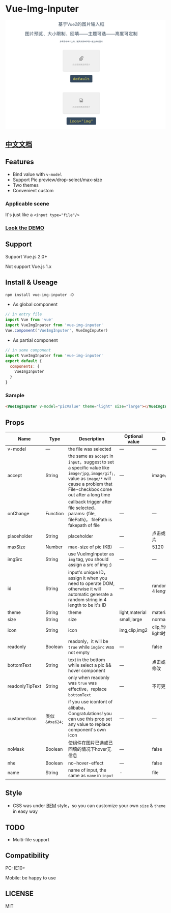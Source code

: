 # Vue-Img-Inputer

<img src="./src/images/demo.png">

## [中文文档](https://github.com/waynecz/vue-img-inputer/README-CN.MD)

## Features
+ Bind value with `v-model`
+ Support Pic preview/drop-select/max-size
+ Two themes
+ Convenient custom

### Applicable scene
It's just like a `<input type="file"/>`

### [Look the DEMO](http://waynecz.github.io/VueImgInputer/index.html)

## Support

Support Vue.js 2.0+

Not support Vue.js 1.x


## Install & Useage

```javascript
npm install vue-img-inputer -D
```

- As global component

```javascript
// in entry file
import Vue from 'vue'
import VueImgInputer from 'vue-img-inputer'
Vue.component('VueImgInputer', VueImgInputer)
```

- As partial component

```javascript
// in some component
import VueImgInputer from 'vue-img-inputer'
export default {
  components: {
    VueImgInputer
  }
}
```

### Sample
```html
<VueImgInputer v-model="picValue" theme="light" size="large"></VueImgInputer>
```

## Props

| Name    | Type    | Description   |  Optional value | Default |
| ------------- |-------| -----| ----| -------|
| v-model | — | the file was selected| —|—|
| accept | String | the same as `accept` in `input`，suggest to set a specific value like `image/jpg,image/gif;`, value as `image/*` will cause a problem that File-checkbox come out after a long time| —| image/\*,video/\*; |
| onChange  | Function | callback trigger after file selected，params: {file, filePath}， filePath is fakepath of file | —|—|
| placeholder | String | placeholder| —|点击或拖拽选择图片|
| maxSize | Number | max-size of pic (KB)| —|5120|
| imgSrc | String |  use VueImgInputer as `img` tag, you should assign a src of img :)| —|—|
| id | String | input's unique ID，assign it when you need to operate DOM, otherwise it will automatic generate a random string in 4 length to be it's ID| —| random string in 4 length |
| theme | String | theme| light,material|material|
| size | String | size| small,large|normal|
| icon | String | icon| img,clip,img2|clip,当theme为light时为img|
| readonly | Boolean | readonly，it will be `true` while `imgSrc` was not empty| —|false|
| bottomText | String | text in the bottom while select a pic && hover component| —|点击或拖拽图片以修改|
| readonlyTipText | String | only when readonly was `true` was effective，replace `bottomText` | —|不可更改|
| customerIcon | 类似`&#xe624;` | if you use iconfont of alibaba，Congratulations! you can use this prop set any value to replace component's own icon | —|—|
| noMask | Boolean | 使组件在图片已选或已回填的情况下hover无信息| —|false|
| nhe | Boolean | no-hover-effect| —|false|
| name| String | name of input, the same as `name` in `input`  | - | file |


## Style

+ CSS was under [BEM](http://www.w3cplus.com/css/bem-definitions.html) style，so you can customize your own `size` & `theme` in easy way

## TODO

+ Multi-file support

## Compatibility

PC: IE10+

Mobile: be happy to use

## LICENSE

MIT